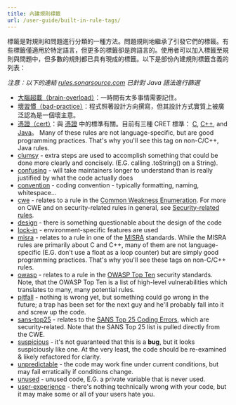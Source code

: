 ```yaml
---
title: 內建規則標籤
url: /user-guide/built-in-rule-tags/
---
```

標籤是對規則和問題進行分類的一種方法。問題規則地繼承了引發它們的標籤。有些標籤僅適用於特定語言，但更多的標籤卻是跨語言的。使用者可以加入標籤至規則與問題中，但多數的規則都已具有現成的標籤。以下是部份內建規則標籤含義的列表：

*注意：以下的連結 [rules.sonarsource.com](https://rules.sonarsource.com) 已針對 Java 語法進行篩選*

* [大腦超載（brain-overload）](https://rules.sonarsource.com/java/tag/brain-overload)：一時間有太多事情需要記住。
* [壞習慣（bad-practice）](https://rules.sonarsource.com/java/tag/bad-practice)：程式照著設計方向撰寫，但其設計方式實質上被廣泛認為是一個壞主意。
* [憑證（cert）](https://rules.sonarsource.com/java/tag/cert)：與 [憑證](https://www.securecoding.cert.org/confluence/x/BgE) 中的標準有關。目前有三種 CRET 標準： [C](https://www.securecoding.cert.org/confluence/x/HQE), [C++](https://www.securecoding.cert.org/confluence/x/fQI), and [Java](https://www.securecoding.cert.org/confluence/x/Ux)。 Many of these rules are not language-specific, but are good programming practices. That's why you'll see this tag on non-C/C++, Java rules.
* [clumsy](https://rules.sonarsource.com/java/tag/clumsy) - extra steps are used to accomplish something that could be done more clearly and concisely. (E.G. calling .toString() on a String).
* [confusing](https://rules.sonarsource.com/java/tag/confusing) - will take maintainers longer to understand than is really justified by what the code actually does
* [convention](https://rules.sonarsource.com/java/tag/convention) - coding convention - typically formatting, naming, whitespace...
* [cwe](https://rules.sonarsource.com/java/tag/cwe) - relates to a rule in the [Common Weakness Enumeration](http://cwe.mitre.org/). For more on CWE and on security-related rules in general, see [Security-related rules](/user-guide/security-rules/).
* [design](https://rules.sonarsource.com/java/tag/design) - there is something questionable about the design of the code
* [lock-in](https://rules.sonarsource.com/java/tag/lock-in) - environment-specific features are used
* [misra](https://rules.sonarsource.com/java/tag/misra) - relates to a rule in one of the [MISRA](http://www.misra.org.uk/) standards. While the MISRA rules are primarily about C and C++, many of them are not language-specific (E.G. don't use a float as a loop counter) but are simply good programming practices. That's why you'll see these tags on non-C/C++ rules.
* [owasp](https://rules.sonarsource.com/java/tag/owasp) - relates to a rule in the [OWASP Top Ten](https://www.owasp.org/index.php/Category:OWASP_Top_Ten_Project) security standards. Note, that the OWASP Top Ten is a list of high-level vulnerabilities which translates to many, many potential rules.
* [pitfall](https://rules.sonarsource.com/java/tag/pitfall) - nothing is wrong yet, but something could go wrong in the future; a trap has been set for the next guy and he'll probably fall into it and screw up the code.
* [sans-top25](https://rules.sonarsource.com/java/tag/sans-top25) - relates to the [SANS Top 25 Coding Errors](http://www.sans.org/top25-software-errors/), which are security-related. Note that  the SANS Top 25 list is pulled directly from the CWE.
* [suspicious](https://rules.sonarsource.com/java/tag/suspicious) - it's not guaranteed that this is a **bug**, but it looks suspiciously like one. At the very least, the code should be re-examined & likely refactored for clarity.
* [unpredictable](https://rules.sonarsource.com/java/tag/unpredictable) - the code may work fine under current conditions, but may fail erratically if conditions change.
* [unused](https://rules.sonarsource.com/java/tag/unused) - unused code, E.G. a private variable that is never used.
* [user-experience](https://rules.sonarsource.com/java/tag/user-experience) - there's nothing technically wrong with your code, but it may make some or all of your users hate you.
